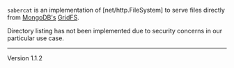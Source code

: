`sabercat` is an implementation of [net/http.FileSystem] to
serve files directly from [MongoDB's][1] [GridFS][2].

Directory listing has not been implemented due to security
concerns in our particular use case.

[1]: http://www.mongodb.org/
[2]: http://www.mongodb.org/display/DOCS/GridFS.
---
Version 1.1.2
